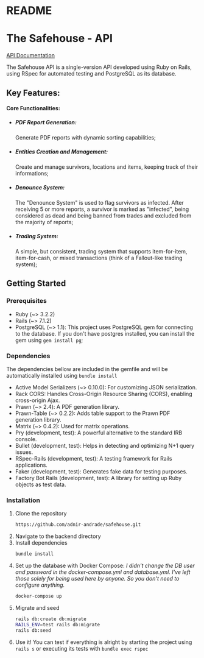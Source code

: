 # README

# The Safehouse - API

[API Documentation](https://haotran.notion.site/Safehouse-API-690c17e6654d4b99b2ccbc9fe0e73f71?pvs=4)

The Safehouse API is a single-version API developed using Ruby on Rails, using RSpec for automated testing and PostgreSQL as its database.

## Key Features:

#### Core Functionalities:

- ##### PDF Report Generation:
  Generate PDF reports with dynamic sorting capabilities;
- ##### Entities Creation and Management:
  Create and manage survivors, locations and items, keeping track of their informations;
- ##### Denounce System:
  The "Denounce System" is used to flag survivors as infected. After receiving 5 or more reports, a survivor is marked as "infected", being considered as dead and being banned from trades and excluded from the majority of reports;
- ##### Trading System:
  A simple, but consistent, trading system that supports item-for-item, item-for-cash, or mixed transactions (think of a Fallout-like trading system);

## Getting Started

### Prerequisites

- Ruby (~> 3.2.2)
- Rails (~> 7.1.2)
- PostgreSQL (~> 1.1):
  This project uses PostgreSQL gem for connecting to the database. If you don't have postgres installed, you can install the gem using `gem install pg`;

### Dependencies

The dependencies bellow are included in the gemfile and will be automatically installed using `bundle install`

- Active Model Serializers (~> 0.10.0):
  For customizing JSON serialization.
- Rack CORS:
  Handles Cross-Origin Resource Sharing (CORS), enabling cross-origin Ajax.
- Prawn (~> 2.4):
  A PDF generation library.
- Prawn-Table (~> 0.2.2):
  Adds table support to the Prawn PDF generation library.
- Matrix (~> 0.4.2):
  Used for matrix operations.
- Pry (development, test):
  A powerful alternative to the standard IRB console.
- Bullet (development, test):
  Helps in detecting and optimizing N+1 query issues.
- RSpec-Rails (development, test):
  A testing framework for Rails applications.
- Faker (development, test):
  Generates fake data for testing purposes.
- Factory Bot Rails (development, test):
  A library for setting up Ruby objects as test data.

### Installation

1. Clone the repository
   ```bash
   https://github.com/adnir-andrade/safehouse.git
   ```
2. Navigate to the backend directory
3. Install dependencies
   ```bash
   bundle install
   ```
4. Set up the database with Docker Compose:
   _I didn't change the DB user and password in the docker-compose.yml and database.yml. I've left those solely for being used here by anyone. So you don't need to configure anything._
   ```bash
   docker-compose up
   ```
5. Migrate and seed
   ```bash
   rails db:create db:migrate
   RAILS_ENV=test rails db:migrate
   rails db:seed
   ```
6. Use it!
   You can test if everything is alright by starting the project using `rails s` or executing its tests with `bundle exec rspec`
